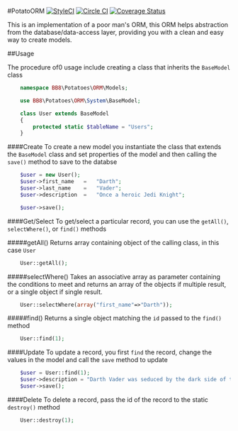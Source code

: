 #PotatoORM
[![StyleCI](https://styleci.io/repos/48107951/shield)](https://styleci.io/repos/48107951)
[![Circle CI](https://circleci.com/gh/andela-gjames/PotatoORM.svg?style=svg)](https://circleci.com/gh/andela-gjames/PotatoORM)
[![Coverage Status](https://coveralls.io/repos/andela-gjames/PotatoORM/badge.svg?branch=develop&service=github)](https://coveralls.io/github/andela-gjames/PotatoORM?branch=develop)

This is an implementation of a poor man's ORM, this ORM helps abstraction from the database/data-access layer,
providing you with a clean and easy way to create models.

##Usage

The procedure of0 usage include creating a class that inherits the `BaseModel` class

```php
    namespace BB8\Potatoes\ORM\Models;

    use BB8\Potatoes\ORM\System\BaseModel;

    class User extends BaseModel
    {
        protected static $tableName = "Users";
    }
```
####Create
To create a new model you instantiate the class that extends the `BaseModel` class
and set properties of the model and then calling the `save()` method to save to the databse
```php
    $user = new User();
    $user->first_name   =   "Darth";
    $user->last_name    =   "Vader";
    $user->description  =   "Once a heroic Jedi Knight";

    $user->save();

```
####Get/Select
To get/select a particular record, you can use the `getAll()`, `selectWhere()`, or `find()` methods

#####getAll()
Returns array containing object of the calling class, in this case `User`
```php
    User::getAll();
```

#####selectWhere()
Takes an associative array as parameter containing the conditions to meet and returns
an array of the objects if multiple result, or a single object if single result.
```php
    User::selectWhere(array("first_name"=>"Darth"));
```

#####find()
Returns a single object matching the `id` passed to the `find()` method
```php
    User::find(1);
```

####Update
To update a record, you first `find` the record, change the values in the model and call the `save` method to update
```php
    $user = User::find(1);
    $user->description = "Darth Vader was seduced by the dark side of the Force and became a Sith Lord";
    $user->save();
```
####Delete
To delete a record, pass the id of the record to the static `destroy()` method
```php
    User::destroy(1);
```
